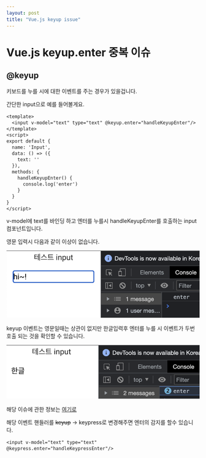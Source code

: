 ```yaml
---
layout: post
title: "Vue.js keyup issue"
---
```


# Vue.js keyup.enter 중복 이슈

## @keyup
키보드를 누를 시에 대한 이벤트를 주는 경우가 있을겁니다.

간단한 input으로 예를 들어볼게요.

```vue
<template>
  <input v-model="text" type="text" @keyup.enter="handleKeyupEnter"/>
</template>
<script>
export default {
  name: 'Input',
  data: () => ({
    text: ''
  }),
  methods: {
    handleKeyupEnter() {
      console.log('enter')
    }
  }
}
</script>
```

v-model에 text를 바인딩 하고 엔터를 누를시 handleKeyupEnter를 호출하는 input 컴포넌트입니다.

영문 입력시 다음과 같이 이상이 없습니다.

![eng](assets/images/2023-05-10/1.png)

keyup 이벤트는 영문일때는 상관이 없지만 한글입력후 엔터를 누를 시 이벤트가 두번호출 되는 것을 확인할 수 있습니다.

![kor](assets/images/2023-05-10/2.png)


해당 이슈에 관한 정보는 [여기로](https://github.com/vuejs/vue/issues/10277)

해당 이벤트 핸들러를 ~~keyup~~ -> keypress로 변경해주면 엔터의 감지를 할수 있습니다.

```vue
<input v-model="text" type="text" @keypress.enter="handleKeypressEnter"/>
```